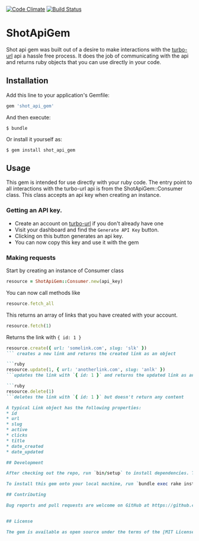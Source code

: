 [![Code Climate](https://codeclimate.com/github/andela-mogala/shot_api_gem/badges/gpa.svg)](https://codeclimate.com/github/andela-mogala/shot_api_gem)  [![Build Status](https://travis-ci.org/andela-mogala/shot_api_gem.svg?branch=master)](https://travis-ci.org/andela-mogala/shot_api_gem)

# ShotApiGem

Shot api gem was built out of a desire to make interactions with the [turbo-url](turbo-url.herokuapp.com) api a hassle free process. It does the job of communicating with the api and returns ruby objects that you can use directly in your code.

## Installation

Add this line to your application's Gemfile:

```ruby
gem 'shot_api_gem'
```

And then execute:

    $ bundle

Or install it yourself as:

    $ gem install shot_api_gem

## Usage
This gem is intended for use directly with your ruby code. The entry point to all interactions with the turbo-url api is from the ShotApiGem::Consumer class.
This class accepts an api key when creating an instance.

### Getting an API key.
* Create an account on [turbo-url](turbo-url.herokuapp.com) if you don't already have one
* Visit your dashboard and find the `Generate API Key` button.
* Clicking on this button generates an api key.
* You can now copy this key and use it with the gem

### Making requests
Start by creating an instance of Consumer class

```ruby
resource = ShotApiGem::Consumer.new(api_key)
```

You can now call methods like

```ruby
resource.fetch_all
```
This returns an array of links that you have created with your account.

```ruby
resource.fetch(1)
```
Returns the link with `{ id: 1 }`

```ruby
resource.create({ url: 'somelink.com', slug: 'slk' })
``` creates a new link and returns the created link as an object

```ruby
resource.update(1, { url: 'anotherlink.com', slug: 'anlk' })
```updates the link with `{ id: 1 }` and returns the updated link as an object

```ruby
resource.delete(1)
```deletes the link with `{ id: 1 }` but doesn't return any content

A typical Link object has the following properties:
* id
* url
* slug
* active
* clicks
* title
* date_created
* date_updated

## Development

After checking out the repo, run `bin/setup` to install dependencies. Then, run `rake spec` to run the tests. You can also run `bin/console` for an interactive prompt that will allow you to experiment.

To install this gem onto your local machine, run `bundle exec rake install`. To release a new version, update the version number in `version.rb`, and then run `bundle exec rake release`, which will create a git tag for the version, push git commits and tags, and push the `.gem` file to [rubygems.org](https://rubygems.org).

## Contributing

Bug reports and pull requests are welcome on GitHub at https://github.com/andela-mogala/shot_api_gem. This project is intended to be a safe, welcoming space for collaboration, and contributors are expected to adhere to the [Contributor Covenant](http://contributor-covenant.org) code of conduct.


## License

The gem is available as open source under the terms of the [MIT License](http://opensource.org/licenses/MIT).

